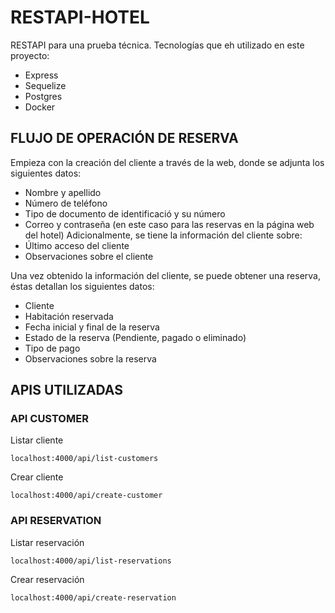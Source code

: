 # RESTAPI-HOTEL
RESTAPI para una prueba técnica.
Tecnologías que eh utilizado en este proyecto:
- Express
- Sequelize
- Postgres
- Docker
## FLUJO DE OPERACIÓN DE RESERVA
Empieza con la creación del cliente a través de la web, donde se adjunta los siguientes datos:
* Nombre y apellido
* Número de teléfono
* Tipo de documento de identificació y su número
* Correo y contraseña (en este caso para las reservas en la página web del hotel)
Adicionalmente, se tiene la información del cliente sobre:
* Último acceso del cliente
* Observaciones sobre el cliente

Una vez obtenido la información del cliente, se puede obtener una reserva, éstas detallan los siguientes datos:
* Cliente
* Habitación reservada
* Fecha inicial y final de la reserva
* Estado de la reserva (Pendiente, pagado o eliminado)
* Tipo de pago
* Observaciones sobre la reserva

## APIS UTILIZADAS
### API CUSTOMER
Listar cliente
```
localhost:4000/api/list-customers
```
Crear cliente
```
localhost:4000/api/create-customer
```

### API RESERVATION

Listar reservación
```
localhost:4000/api/list-reservations
```
Crear reservación
```
localhost:4000/api/create-reservation
```
